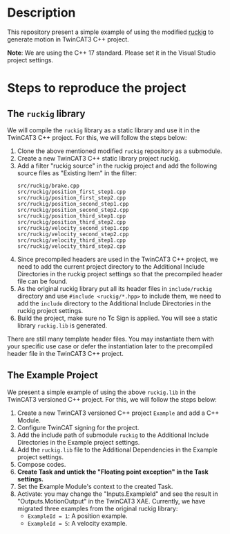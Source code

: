 # Description
This repository present a simple example of using the modified [ruckig](https://github.com/huweiATgithub/ruckig) to generate motion in TwinCAT3 C++ project.

**Note**: We are using the C++ 17 standard. Please set it in the Visual Studio project settings.

# Steps to reproduce the project

## The `ruckig` library
We will compile the `ruckig` library as a static library and use it in the TwinCAT3 C++ project. For this, we will follow the steps below:

1. Clone the above mentioned modified `ruckig` repository as a submodule.
2. Create a new TwinCAT3 C++ static library project ruckig.
3. Add a filter "ruckig source" in the ruckig project and add the following source files as "Existing Item" in the filter:
    ```
    src/ruckig/brake.cpp
    src/ruckig/position_first_step1.cpp
    src/ruckig/position_first_step2.cpp
    src/ruckig/position_second_step1.cpp
    src/ruckig/position_second_step2.cpp
    src/ruckig/position_third_step1.cpp
    src/ruckig/position_third_step2.cpp
    src/ruckig/velocity_second_step1.cpp
    src/ruckig/velocity_second_step2.cpp
    src/ruckig/velocity_third_step1.cpp
    src/ruckig/velocity_third_step2.cpp
    ```
4. Since precompiled headers are used in the TwinCAT3 C++ project, we need to add the current project directory to the Additional Include Directories in the ruckig project settings so that the precompiled header file can be found.
5. As the original ruckig library put all its header files in `include/ruckig` directory and use `#include <ruckig/*.hpp>` to include them, we need to add the `include` directory to the Additional Include Directories in the ruckig project settings.
6. Build the project, make sure no Tc Sign is applied. You will see a static library `ruckig.lib` is generated.

There are still many template header files. You may instantiate them with your specific use case or defer the instantiation later to the precompiled header file in the TwinCAT3 C++ project.

## The Example Project
We present a simple example of using the above `ruckig.lib` in the TwinCAT3 versioned C++ project. For this, we will follow the steps below:

1. Create a new TwinCAT3 versioned C++ project `Example` and add a C++ Module.
2. Configure TwinCAT signing for the project.
3. Add the include path of submodule `ruckig` to the Additional Include Directories in the Example project settings.
4. Add the `ruckig.lib` file to the Additional Dependencies in the Example project settings.
5. Compose codes.
6. **Create Task and untick the "Floating point exception" in the Task settings.**
7. Set the Example Module's context to the created Task.
8. Activate: you may change the "Inputs.ExampleId" and see the result in "Outputs.MotionOutput" in the TwinCAT3 XAE. Currently, we have migrated three examples from the original ruckig library:
    - `ExampleId = 1`: A position example.
    - `ExampleId = 5`: A velocity example.
